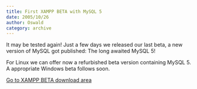 ```yaml
---
title: First XAMPP BETA with MySQL 5
date: 2005/10/26
author: Oswald
category: archive
---
```


It may be tested again!  Just a few days we released our last beta, a new version of MySQL got published: The long awaited MySQL 5! 

For Linux we can offer now a refurbished beta version containing MySQL 5.  A appropriate Windows beta follows soon.

[Go to XAMPP BETA download area](http://www.apachefriends.org/en/xampp-beta.html)
